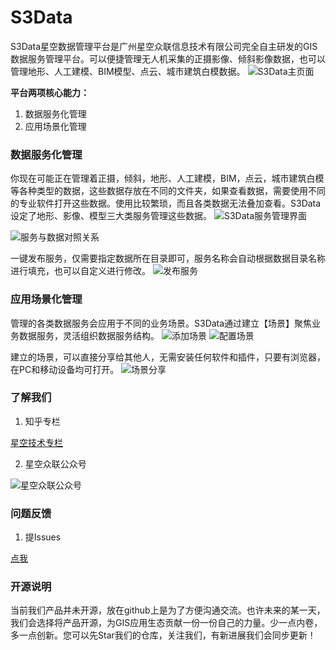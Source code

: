 # S3Data
S3Data星空数据管理平台是广州星空众联信息技术有限公司完全自主研发的GIS数据服务管理平台。可以便捷管理无人机采集的正摄影像、倾斜影像数据，也可以管理地形、人工建模、BIM模型、点云、城市建筑白模数据。
![S3Data主页面](https://user-images.githubusercontent.com/12184400/113085810-1e944700-9213-11eb-9872-65010d2f665f.jpg)

**平台两项核心能力：**
1. 数据服务化管理
2. 应用场景化管理

### 数据服务化管理
你现在可能正在管理着正摄，倾斜，地形、人工建模，BIM，点云，城市建筑白模等各种类型的数据，这些数据存放在不同的文件夹，如果查看数据，需要使用不同的专业软件打开这些数据。使用比较繁琐，而且各类数据无法叠加查看。S3Data设定了地形、影像、模型三大类服务管理这些数据。
![S3Data服务管理界面](https://user-images.githubusercontent.com/12184400/113086229-d6c1ef80-9213-11eb-91f6-ce41be1383a9.jpg)

![服务与数据对照关系](https://user-images.githubusercontent.com/12184400/113086260-e3dede80-9213-11eb-92ff-11c602fd0c7d.png)

一键发布服务，仅需要指定数据所在目录即可，服务名称会自动根据数据目录名称进行填充，也可以自定义进行修改。
![发布服务](https://user-images.githubusercontent.com/12184400/113086313-fce78f80-9213-11eb-8108-b10da33cdf04.jpg)

### 应用场景化管理
管理的各类数据服务会应用于不同的业务场景。S3Data通过建立【场景】聚焦业务数据服务，灵活组织数据服务结构。
![添加场景](https://user-images.githubusercontent.com/12184400/113086389-1ab4f480-9214-11eb-8755-cfdf116fb73f.jpg)
![配置场景](https://user-images.githubusercontent.com/12184400/113086418-23a5c600-9214-11eb-82a3-ed2b5b8a371d.jpg)

建立的场景，可以直接分享给其他人，无需安装任何软件和插件，只要有浏览器，在PC和移动设备均可打开。
![场景分享](https://user-images.githubusercontent.com/12184400/113086465-3d470d80-9214-11eb-960b-6bbfeb42ce73.jpg)

### 了解我们
1. 知乎专栏

[星空技术专栏](https://www.zhihu.com/column/c_1346037275004755968)

2. 星空众联公众号

![星空众联公众号](https://user-images.githubusercontent.com/12184400/113087646-ac256600-9216-11eb-8bc3-0e64d9d33f45.jpg)

### 问题反馈
1. 提Issues 

[点我](https://github.com/junyuz/S3Data/issues)

### 开源说明
当前我们产品并未开源，放在github上是为了方便沟通交流。也许未来的某一天，我们会选择将产品开源，为GIS应用生态贡献一份一份自己的力量。少一点内卷，多一点创新。您可以先Star我们的仓库，关注我们，有新进展我们会同步更新！


